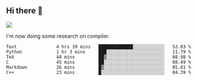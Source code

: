 


<!--
**liusy58/liusy58** is a ✨ _special_ ✨ repository because its `README.md` (this file) appears on your GitHub profile.

Here are some ideas to get you started:

- 🔭 I’m currently working on ...
- 🌱 I’m currently learning ...
- 👯 I’m looking to collaborate on ...
- 🤔 I’m looking for help with ...
- 💬 Ask me about ...
- 📫 How to reach me: ...
- 😄 Pronouns: ...
- ⚡ Fun fact: ...
-->
<!--
![](https://komarev.com/ghpvc/?username=liusy58&color=brightgreen&label=PROFILE+VIEWS)




- 🔭 I’m currently working on my .
- 📫 How to reach me:plz contact me by [email](liusy58@,ail2.sysu.edu.cn) or WeChat(LIUSIYU_58)
- 🏫 I'm an undergraduate in Sun-Yat-sen University majoring in the computer science. Expected to graduate in Spring 2021.
- 👯 I'm now interested in System such as OS, Compiler and Database. 
- 🤔 I’m looking for help with Database System.
-->

## Hi there 👋
![](https://komarev.com/ghpvc/?username=liusy58&color=brightgreen&label=PROFILE+VIEWS)



I'm now doing some research on compiler.



 <!--START_SECTION:waka-->

```text
Text               4 hrs 39 mins   █████████████░░░░░░░░░░░░   52.03 %
Python             1 hr 3 mins     ███░░░░░░░░░░░░░░░░░░░░░░   11.79 %
TeX                48 mins         ██▒░░░░░░░░░░░░░░░░░░░░░░   08.98 %
C                  45 mins         ██░░░░░░░░░░░░░░░░░░░░░░░   08.49 %
Markdown           26 mins         █▒░░░░░░░░░░░░░░░░░░░░░░░   05.01 %
C++                23 mins         █░░░░░░░░░░░░░░░░░░░░░░░░   04.39 %
```

<!--END_SECTION:waka-->
